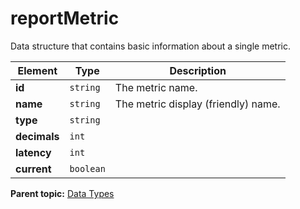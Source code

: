 # reportMetric

Data structure that contains basic information about a single metric.

|Element|Type|Description|
|-------|----|-----------|
|**id** |`string` | The metric name. |
|**name** |`string` | The metric display (friendly) name. |
|**type** |`string` | |
|**decimals** |`int` | |
|**latency** |`int` | |
|**current** |`boolean` | |

**Parent topic:** [Data Types](../data_types/c_datatypes.md)

